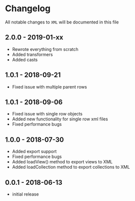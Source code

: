 # Changelog

All notable changes to `XML` will be documented in this file

## 2.0.0 - 2019-01-xx

- Rewrote everything from scratch
- Added transformers
- Added casts


## 1.0.1 - 2018-09-21

- Fixed issue with multiple parent rows

## 1.0.1 - 2018-09-06

- Fixed issue with single row objects
- Added new functionality for single row xml files
- Fixed performance bugs

## 1.0.0 - 2018-07-30

- Added export support
- Fixed performance bugs
- Added loadView() method to export views to XML
- Added loadCollection method to export collections to XML



## 0.0.1 - 2018-06-13

- initial release
